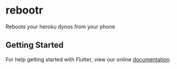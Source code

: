 # rebootr

Reboots your heroku dynos from your phone

## Getting Started

For help getting started with Flutter, view our online
[documentation](https://flutter.io/).
